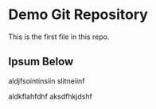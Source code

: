 # Demo Git Repository

This is the first file in this repo.

## Ipsum Below

aldjfsointinsiin
slitneiinf


aldkflahfdhf
aksdfhkjdshf